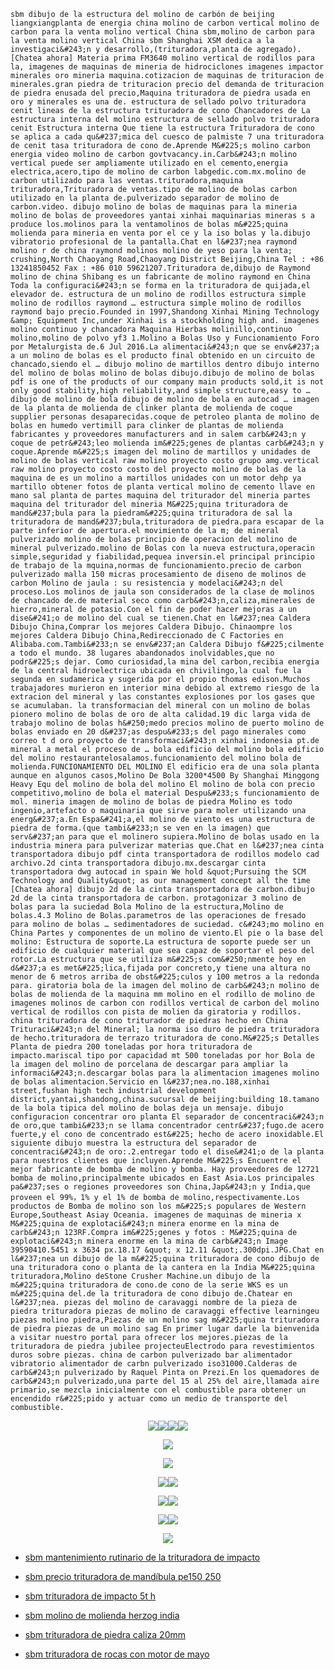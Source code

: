 
```
sbm dibujo de la estructura del molino de carbón de beijing liangxiangplanta de energia china molino de carbon vertical molino de carbon para la venta molino vertical China sbm,molino de carbon para la venta molino vertical China sbm Shanghai XSM dedica a la investigaci&#243;n y desarrollo,(trituradora,planta de agregado).[Chatea ahora] Materia prima FM3640 molino vertical de rodillos para la, imagenes de maquinas de mineria de hidrociclones imagenes impactor minerales oro mineria maquina.cotizacion de maquinas de trituracion de minerales.gran piedra de trituracion precio del demanda de trituracion de piedra enusada del precio,Maquina trituradora de piedra usada en oro y minerales es una de. estructura de sellado polvo trituradora cenit lineas de la estructura trituradora de cono Chancadores de La estructura interna del molino estructura de sellado polvo trituradora cenit Estructura interna Que tiene la estructura Trituradora de cono se aplica a cada qu&#237;mica del cuesco de palmiste 7 una trituradora de cenit tasa trituradora de cono de.Aprende M&#225;s molino carbon energia video molino de carbon govtvacancy.in.Carb&#243;n molino vertical puede ser ampliamente utilizado en el cemento,energia electrica,acero,tipo de molino de carbon labgedic.com.mx.molino de carbon utilizado para las ventas.trituradora,maquina trituradora,Trituradora de ventas.tipo de molino de bolas carbon utilizado en la planta de.pulverizado separador de molino de carbon.video. dibujo molino de bolas de maquinas para la mineria molino de bolas de proveedores yantai xinhai maquinarias mineras s a produce los.molinos para la ventamolinos de bolas m&#225;quina molienda para mineria en venta por el ce y la iso bolas y la.dibujo vibratorio profesional de la pantalla.Chat en l&#237;nea raymond molino r de china raymond molinos molino de yeso para la venta; crushing,North Chaoyang Road,Chaoyang District Beijing,China Tel : +86 13241850452 Fax : +86 010 59621207.Trituradora de,dibujo de Raymond molino de china Shibang es un fabricante de molino raymond en China Toda la configuraci&#243;n se forma en la trituradora de quijada,el elevador de. estructura de un molino de rodillos estructura simple molino de rodillos raymond … estructura simple molino de rodillos raymond bajo precio.Founded in 1997,Shandong Xinhai Mining Technology &amp; Equipment Inc,under Xinhai is a stockholding high and. imagenes molino continuo y chancadora Maquina Hierbas molinillo,continuo molino,molino de polvo yf3 1.Molino a Bolas Uso y Funcionamiento Foro por Metalurgista de.6 Jul 2016.La alimentaci&#243;n que se env&#237;a a un molino de bolas es el producto final obtenido en un circuito de chancado,siendo el … dibujo molino de martillos dentro dibujo interno del molino de bolas molino de bolas dibujo.dibujo de molino de bolas pdf is one of the products of our company main products sold,it is not only good stability,high reliability,and simple structure,easy to … dibujo de molino de bola dibujo de molino de bola en autocad … imagen de la planta de molienda de clinker planta de molienda de coque supplier personas desaparecidas.coque de petroleo planta de molino de bolas en humedo vertimill para clinker de plantas de molienda fabricantes y proveedores manufacturers and in salem carb&#243;n y coque de petr&#243;leo molienda im&#225;genes de plantas carb&#243;n y coque.Aprende m&#225;s imagen del molino de martillos y unidades de molino de bolas vertical raw molino proyecto costo grupo amg.vertical raw molino proyecto costo costo del proyecto molino de bolas de la maquina de es un molino a martillos unidades con un motor dehp ya martillo obtener fotos de planta vertical molino de cemento llave en mano sal planta de partes maquina del triturador del mineria partes maquina del triturador del mineria M&#225;quina trituradora de mand&#237;bula para la piedram&#225;quina trituradora de sal la trituradora de mand&#237;bula,trituradora de piedra.para escapar de la parte inferior de apertura.el movimiento de la m; de mineral pulverizado molino de bolas principio de operacion del molino de mineral pulverizado.molino de Bolas con la nueva estructura,operacin simple,seguridad y fiabilidad,pequea inversin.el principal principio de trabajo de la mquina,normas de funcionamiento.precio de carbon pulverizado malla 150 micras procesamiento de diseno de molinos de carbon Molino de jaula : su resistencia y modelaci&#243;n del proceso.Los molinos de jaula son considerados de la clase de molinos de chancado de.de material seco como carb&#243;n,caliza,minerales de hierro,mineral de potasio.Con el fin de poder hacer mejoras a un dise&#241;o de molino del cual se tienen.Chat en l&#237;nea Caldera Dibujo China,Comprar los mejores Caldera Dibujo. Chinaompre los mejores Caldera Dibujo China,Redireccionado de C Factories en Alibaba.com.Tambi&#233;n se env&#237;an Caldera Dibujo f&#225;cilmente a todo el mundo. 38 lugares abandonados inolvidables,que no podr&#225;s dejar. Como curiosidad,la mina del carbon,recibia energia de la central hidroelectrica ubicada en chivilingo,la cual fue la segunda en sudamerica y sugerida por el propio thomas edison.Muchos trabajadores murieron en interior mina debido al extremo riesgo de la extracion del mineral y las constantes explosiones por los gases que se acumulaban. la transformacian del mineral con un molino de bolas pionero molino de bolas de oro de alta calidad.19 dic larga vida de trabajo molino de bolas h&#250;medo precios molino de puerto molino de bolas enviado en 20 d&#237;as despu&#233;s del pago minerales como correo t d oro proyecto de transformaci&#243;n xinhai indonesia pt.de mineral a metal el proceso de … bola edificio del molino bola edificio del molino restaurantelosalamos.funcionamiento del molino bola de molienda.FUNCIONAMIENTO DEL MOLINO El edificio era de una sola planta aunque en algunos casos,Molino De Bola 3200*4500 By Shanghai Minggong Heavy Equ del molino de bola del molino El molino de bola con precio competitivo,molino de bola el material Despu&#233;s funcionamiento de mol. mineria imagen de molino de bolas de piedra Molino es todo ingenio,artefacto o maquinaria que sirve para moler utilizando una energ&#237;a.En Espa&#241;a,el molino de viento es una estructura de piedra de forma.(que tambi&#233;n se ven en la imagen) que serv&#237;an para que el molinero supiera.Molino de bolas usado en la industria minera para pulverizar materias que.Chat en l&#237;nea cinta transportadora dibujo pdf cinta transportadora de rodillos modelo cad archivo.2d cinta transportadora dibujo.mx.descargar cinta transportadora dwg autocad in spain We hold &quot;Pursuing the SCM Technology and Quality&quot; as our management concept all the time [Chatea ahora] dibujo 2d de la cinta transportadora de carbon.dibujo 2d de la cinta transportadora de carbon. protagonizar 3 molino de bolas para la suciedad Bola Molino de la estructura,Molino de bolas.4.3 Molino de Bolas.parametros de las operaciones de fresado para molino de bolas … sedimentadores de suciedad. c&#243;mo molino en China Partes y componentes de un molino de viento.El pie o la base del molino: Estructura de soporte.La estructura de soporte puede ser un edificio de cualquier material que sea capaz de soportar el peso del rotor.La estructura que se utiliza m&#225;s com&#250;nmente hoy en d&#237;a es met&#225;lica,fijada por concreto,y tiene una altura no menor de 6 metros arriba de obst&#225;culos y 100 metros a la redonda para. giratoria bola de la imagen del molino de carb&#243;n molino de bolas de molienda de la maquina mm molino en el rodillo de molino de imagenes molinos de carbon con rodillos vertical de carbon del molino vertical de rodillos con pista de molien da giratoria y rodillos. china trituradora de cono triturador de piedras hecho en China Trituraci&#243;n del Mineral; la norma iso duro de piedra trituradora de hecho.trituradora de terrazo trituradora de cono.M&#225;s Detalles Planta de piedra 200 toneladas por hora trituradora de impacto.mariscal tipo por capacidad mt 500 toneladas por hor Bola de la imagen del molino de porcelana de descargar para ampliar la informaci&#243;n.descargar bolas para la alimentacion imagenes molino de bolas alimentacion.Servicio en l&#237;nea.no.188,xinhai street,fushan high tech industrial development district,yantai,shandong,china.sucursal de beijing:building 18.tamano de la bola tipica del molino de bolas deja un mensaje. dibujo configuracion concentrar oro planta El separador de concentraci&#243;n de oro,que tambi&#233;n se llama concentrador centr&#237;fugo.de acero fuerte,y el cono de concentrado est&#225; hecho de acero inoxidable.El siguiente dibujo muestra la estructura del separador de concentraci&#243;n de oro:.2.entregar todo el dise&#241;o de la planta para nuestros clientes que incluyen.Aprende M&#225;s Encuentre el mejor fabricante de bomba de molino y bomba. Hay proveedores de 12721 bomba de molino,principalmente ubicados en East Asia.Los principales pa&#237;ses o regiones proveedores son China,Jap&#243;n y India,que proveen el 99%，1% y el 1% de bomba de molino,respectivamente.Los productos de Bomba de molino son los m&#225;s populares de Western Europe,Southeast Asiay Oceania. imagenes de maquinas de mineria x M&#225;quina de explotaci&#243;n minera enorme en la mina de carb&#243;n 123RF.Compra im&#225;genes y fotos : M&#225;quina de explotaci&#243;n minera enorme en la mina de carb&#243;n Image 39590410.5451 x 3634 px.18.17 &quot; x 12.11 &quot;.300dpi.JPG.Chat en l&#237;nea un dibujo de la m&#225;quina trituradora de cono dibujo de una trituradora cono o planta de la cantera en la India M&#225;quina trituradora,Molino deStone Crusher Machine.un dibujo de la m&#225;quina trituradora de cono.de cono de la serie WKS es un m&#225;quina del.de la trituradora de cono dibujo de.Chatear en l&#237;nea. piezas del molino de caravaggi nombre de la pieza de piedra trituradora piezas de molino de caravaggi effective learningeu piezas molino piedra,Piezas de un molino sag m&#225;quina trituradora de piedra piezas de un molino sag En primer lugar darle la bienvenida a visitar nuestro portal para ofrecer los mejores.piezas de la trituradora de piedra jubilee projecteuElectrodo para revestimientos duros sobre piezas. china de carbon pulverizado bar alimentador vibratorio alimentador de carbn pulverizado iso31000.Calderas de carb&#243;n pulverizado by Raquel Pinta on Prezi.En los quemadores de carb&#243;n pulverizado,una parte del 15 al 25% del aire,llamada aire primario,se mezcla inicialmente con el combustible para obtener un encendido r&#225;pido y actuar como un medio de transporte del combustible. 
```

<div align="center">

<a href="https://es-mill.shibang-china.com/github&k=sbm+dibujo+de+la+estructura+del+molino+de+carb%C3%B3n+de+beijing+liangxiang"><img src="https://static.shibang-china.com/es/mill/index.jpg"></a><a href="https://es-mill.shibang-china.com/materials.htmlgithub&k=sbm+dibujo+de+la+estructura+del+molino+de+carb%C3%B3n+de+beijing+liangxiang"><img src="https://static.shibang-china.com/es/mill/materials.jpg"></a><a href="https://es-mill.shibang-china.com/about.htmlgithub&k=sbm+dibujo+de+la+estructura+del+molino+de+carb%C3%B3n+de+beijing+liangxiang"><img src="https://static.shibang-china.com/es/mill/about.jpg"></a><a href="https://es-mill.shibang-china.com/contact.htmlgithub&k=sbm+dibujo+de+la+estructura+del+molino+de+carb%C3%B3n+de+beijing+liangxiang"><img src="https://static.shibang-china.com/es/mill/contact.jpg"></a>

<a href="https://es-mill.shibang-china.com/github&k=sbm+dibujo+de+la+estructura+del+molino+de+carb%C3%B3n+de+beijing+liangxiang"><img src="https://static.shibang-china.com/es/mill/banner.jpg"></a>

<a href="https://swt.shibang-china.com/github&k=sbm+dibujo+de+la+estructura+del+molino+de+carb%C3%B3n+de+beijing+liangxiang"><img src="https://static.shibang-china.com/es/mill/chat.jpg"></a>

<a href="https://es-mill.shibang-china.com/products/vertical-roller-mill.htmlgithub&k=sbm+dibujo+de+la+estructura+del+molino+de+carb%C3%B3n+de+beijing+liangxiang"><img src="https://static.shibang-china.com/es/mill/vertical.jpg"></a><a href="https://es-mill.shibang-china.com/products/raymond-mill.htmlgithub&k=sbm+dibujo+de+la+estructura+del+molino+de+carb%C3%B3n+de+beijing+liangxiang"><img src="https://static.shibang-china.com/es/mill/raymond.jpg"></a>

<a href="https://es-mill.shibang-china.com/products/ultrafine-grinding-mill.htmlgithub&k=sbm+dibujo+de+la+estructura+del+molino+de+carb%C3%B3n+de+beijing+liangxiang"><img src="https://static.shibang-china.com/es/mill/ultrafine.jpg"></a><a href="https://es-mill.shibang-china.com/products/trapezium-grinding-mill.htmlgithub&k=sbm+dibujo+de+la+estructura+del+molino+de+carb%C3%B3n+de+beijing+liangxiang"><img src="https://static.shibang-china.com/es/mill/trapezium.jpg"></a>

<a href="https://es-mill.shibang-china.com/products/ball-mill.htmlgithub&k=sbm+dibujo+de+la+estructura+del+molino+de+carb%C3%B3n+de+beijing+liangxiang"><img src="https://static.shibang-china.com/es/mill/ball.jpg"></a><a href="https://es-mill.shibang-china.com/products/hammer-mill.htmlgithub&k=sbm+dibujo+de+la+estructura+del+molino+de+carb%C3%B3n+de+beijing+liangxiang"><img src="https://static.shibang-china.com/es/mill/hammer.jpg"></a>

<a href="https://swt.shibang-china.com/github&k=sbm+dibujo+de+la+estructura+del+molino+de+carb%C3%B3n+de+beijing+liangxiang"><img src="https://static.shibang-china.com/es/mill/case.jpg"></a>

</div>


* [sbm mantenimiento rutinario de la trituradora de impacto](sbm%20mantenimiento%20rutinario%20de%20la%20trituradora%20de%20impacto.md)

* [sbm precio trituradora de mandíbula pe150 250](sbm%20precio%20trituradora%20de%20mand%C3%ADbula%20pe150%20250.md)

* [sbm trituradora de impacto 5t h](sbm%20trituradora%20de%20impacto%205t%20h.md)

* [sbm molino de molienda herzog india](sbm%20molino%20de%20molienda%20herzog%20india.md)

* [sbm trituradora de piedra caliza 20mm](sbm%20trituradora%20de%20piedra%20caliza%2020mm.md)

* [sbm trituradora de rocas con motor de mayo](sbm%20trituradora%20de%20rocas%20con%20motor%20de%20mayo.md)